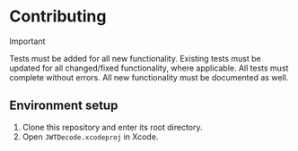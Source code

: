 # Contributing

> [!IMPORTANT]
> Tests must be added for all new functionality. Existing tests must be updated for all changed/fixed functionality, where applicable. All tests must complete without errors. All new functionality must be documented as well.

## Environment setup

1. Clone this repository and enter its root directory.
2. Open `JWTDecode.xcodeproj` in Xcode.
